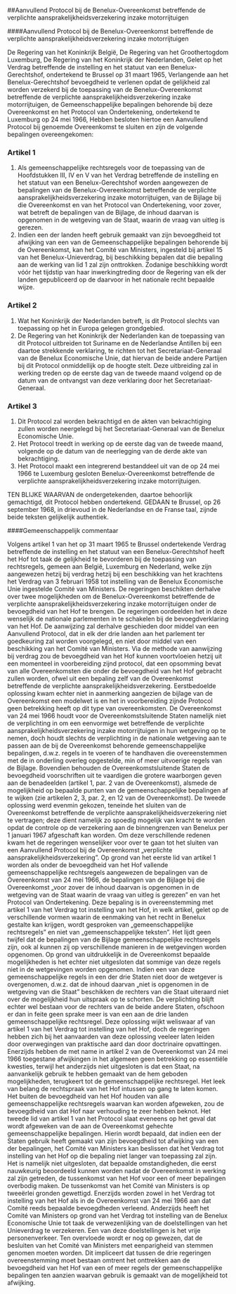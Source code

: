 <meta http-equiv='Content-Type' content='text/html; charset=utf-8' />

##Aanvullend Protocol bij de Benelux-Overeenkomst betreffende de verplichte aansprakelijkheidsverzekering inzake motorrijtuigen

####Aanvullend Protocol bij de Benelux-Overeenkomst betreffende de verplichte aansprakelijkheidsverzekering inzake motorrijtuigen

De Regering van het Koninkrijk België, De Regering van het Groothertogdom Luxemburg, De Regering van het Koninkrijk der Nederlanden, Gelet op het Verdrag betreffende de instelling en het statuut van een Benelux-Gerechtshof, ondertekend te Brussel op 31 maart 1965, Verlangende aan het Benelux-Gerechtshof bevoegdheid te verlenen opdat de gelijkheid zal worden verzekerd bij de toepassing van de Benelux-Overeenkomst betreffende de verplichte aansprakelijkheidsverzekering inzake motorrijtuigen, de Gemeenschappelijke bepalingen behorende bij deze Overeenkomst en het Protocol van Ondertekening, ondertekend te Luxemburg op 24 mei 1966,   Hebben besloten hiertoe een Aanvullend Protocol bij genoemde Overeenkomst te sluiten en zijn de volgende bepalingen overeengekomen:    

### Artikel  1  

1.  Als gemeenschappelijke rechtsregels voor de toepassing van de Hoofdstukken III, IV en V van het Verdrag betreffende de instelling en het statuut van een Benelux-Gerechtshof worden aangewezen de bepalingen van de Benelux-Overeenkomst betreffende de verplichte aansprakelijkheidsverzekering inzake motorrijtuigen, van de Bijlage bij die Overeenkomst en van het Protocol van Ondertekening, voor zover, wat betreft de bepalingen van de Bijlage, de inhoud daarvan is opgenomen in de wetgeving van de Staat, waarin de vraag van uitleg is gerezen.   
2.  Indien een der landen heeft gebruik gemaakt van zijn bevoegdheid tot afwijking van een van de Gemeenschappelijke bepalingen behorende bij de Overeenkomst, kan het Comité van Ministers, ingesteld bij artikel 15 van het Benelux-Unieverdrag, bij beschikking bepalen dat die bepaling aan de werking van lid 1 zal zijn onttrokken. Zodanige beschikking wordt vóór het tijdstip van haar inwerkingtreding door de Regering van elk der landen gepubliceerd op de daarvoor in het nationale recht bepaalde wijze.   

### Artikel  2  

1.  Wat het Koninkrijk der Nederlanden betreft, is dit Protocol slechts van toepassing op het in Europa gelegen grondgebied.   
2.  De Regering van het Koninkrijk der Nederlanden kan de toepassing van dit Protocol uitbreiden tot Suriname en de Nederlandse Antillen bij een daartoe strekkende verklaring, te richten tot het Secretariaat-Generaal van de Benelux Economische Unie, dat hiervan de beide andere Partijen bij dit Protocol onmiddellijk op de hoogte stelt. Deze uitbreiding zal in werking treden op de eerste dag van de tweede maand volgend op de datum van de ontvangst van deze verklaring door het Secretariaat-Generaal.   

### Artikel  3  

1.  Dit Protocol zal worden bekrachtigd en de akten van bekrachtiging zullen worden neergelegd bij het Secretariaat-Generaal van de Benelux Economische Unie.   
2.  Het Protocol treedt in werking op de eerste dag van de tweede maand, volgende op de datum van de neerlegging van de derde akte van bekrachtiging.   
3.  Het Protocol maakt een integrerend bestanddeel uit van de op 24 mei 1966 te Luxemburg gesloten Benelux-Overeenkomst betreffende de verplichte aansprakelijkheidsverzekering inzake motorrijtuigen.   

TEN BLIJKE WAARVAN de ondergetekenden, daartoe behoorlijk gemachtigd, dit Protocol hebben ondertekend. GEDAAN te Brussel, op 26 september 1968, in drievoud in de Nederlandse en de Franse taal, zijnde beide teksten gelijkelijk authentiek.  

####Gemeenschappelijk commentaar

Volgens artikel 1 van het op 31 maart 1965 te Brussel ondertekende Verdrag betreffende de instelling en het statuut van een Benelux-Gerechtshof heeft het Hof tot taak de gelijkheid te bevorderen bij de toepassing van rechtsregels, gemeen aan België, Luxemburg en Nederland, welke zijn aangewezen hetzij bij verdrag hetzij bij een beschikking van het krachtens het Verdrag van 3 februari 1958 tot instelling van de Benelux Economische Unie ingestelde Comité van Ministers. De regeringen beschikten derhalve over twee mogelijkheden om de Benelux-Overeenkomst betreffende de verplichte aansprakelijkheidsverzekering inzake motorrijtuigen onder de bevoegdheid van het Hof te brengen. De regeringen oordeelden het in deze wenselijk de nationale parlementen in te schakelen bij de bevoegdverklaring van het Hof. De aanwijzing zal derhalve geschieden door middel van een Aanvullend Protocol, dat in elk der drie landen aan het parlement ter goedkeuring zal worden voorgelegd, en niet door middel van een beschikking van het Comité van Ministers. Via de methode van aanwijzing bij verdrag zou de bevoegdheid van het Hof kunnen voortvloeien hetzij uit een momenteel in voorbereiding zijnd protocol, dat een opsomming bevat van alle Overeenkomsten die onder de bevoegdheid van het Hof gebracht zullen worden, ofwel uit een bepaling zelf van de Overeenkomst betreffende de verplichte aansprakelijkheidsverzekering. Eerstbedoelde oplossing kwam echter niet in aanmerking aangezien de bijlage van de Overeenkomst een modelwet is en het in voorbereiding zijnde Protocol geen betrekking heeft op dit type van overeenkomsten. De Overeenkomst van 24 mei 1966 houdt voor de Overeenkomstsluitende Staten namelijk niet de verplichting in om een eenvormige wet betreffende de verplichte aansprakelijkheidsverzekering inzake motorrijtuigen in hun wetgeving op te nemen, doch houdt slechts de verplichting in de nationale wetgeving aan te passen aan de bij de Overeenkomst behorende gemeenschappelijke bepalingen, d.w.z. regels in te voeren of te handhaven die overeenstemmen met de in onderling overleg opgestelde, min of meer uitvoerige regels van de Bijlage. Bovendien behouden de Overeenkomstsluitende Staten de bevoegdheid voorschriften uit te vaardigen die grotere waarborgen geven aan de benadeelden (artikel 1, par. 2 van de Overeenkomst), alsmede de mogelijkheid op bepaalde punten van de gemeenschappelijke bepalingen af te wijken (zie artikelen 2, 3, par. 2, en 12 van de Overeenkomst). De tweede oplossing werd evenmin gekozen, teneinde het sluiten van de Overeenkomst betreffende de verplichte aansprakelijkheidsverzekering niet te vertragen; deze dient namelijk zo spoedig mogelijk van kracht te worden opdat de controle op de verzekering aan de binnengrenzen van Benelux per 1 januari 1967 afgeschaft kan worden. Om deze verschillende redenen kwam het de regeringen wenselijker voor over te gaan tot het sluiten van een Aanvullend Protocol bij de Overeenkomst „verplichte aansprakelijkheidsverzekering”. Op grond van het eerste lid van artikel 1 worden als onder de bevoegdheid van het Hof vallende gemeenschappelijke rechtsregels aangewezen de bepalingen van de Overeenkomst van 24 mei 1966, de bepalingen van de Bijlage bij die Overeenkomst „voor zover de inhoud daarvan is opgenomen in de wetgeving van de Staat waarin de vraag van uitleg is gerezen” en van het Protocol van Ondertekening. Deze bepaling is in overeenstemming met artikel 1 van het Verdrag tot instelling van het Hof, in welk artikel, gelet op de verschillende vormen waarin de eenmaking van het recht in Benelux gestalte kan krijgen, wordt gesproken van „gemeenschappelijke rechtsregels” en niet van „gemeenschappelijke teksten”. Het lijdt geen twijfel dat de bepalingen van de Bijlage gemeenschappelijke rechtsregels zijn, ook al kunnen zij op verschillende manieren in de wetgevingen worden opgenomen. Op grond van uitdrukkelijk in de Overeenkomst bepaalde mogelijkheden is het echter niet uitgesloten dat sommige van deze regels niet in de wetgevingen worden opgenomen. Indien een van deze gemeenschappelijke regels in een der drie Staten niet door de wetgever is overgenomen, d.w.z. dat de inhoud daarvan „niet is opgenomen in de wetgeving van die Staat” beschikken de rechters van die Staat uiteraard niet over de mogelijkheid hun uitspraak op te schorten. De verplichting blijft echter wel bestaan voor de rechters van de beide andere Staten, ofschoon er dan in feite geen sprake meer is van een aan de drie landen gemeenschappelijke rechtsregel. Deze oplossing wijkt weliswaar af van artikel 1 van het Verdrag tot instelling van het Hof, doch de regeringen hebben zich bij het aanvaarden van deze oplossing veeleer laten leiden door overwegingen van praktische aard dan door doctrinaire opvattingen. Enerzijds hebben de met name in artikel 2 van de Overeenkomst van 24 mei 1966 toegestane afwijkingen in het algemeen geen betrekking op essentiële kwesties, terwijl het anderzijds niet uitgesloten is dat een Staat, na aanvankelijk gebruik te hebben gemaakt van de hem geboden mogelijkheden, terugkeert tot de gemeenschappelijke rechtsregel. Het leek van belang de rechtspraak van het Hof intussen op gang te laten komen. Het buiten de bevoegdheid van het Hof houden van alle gemeenschappelijke rechtsregels waarvan kan worden afgeweken, zou de bevoegdheid van dat Hof naar verhouding te zeer hebben beknot. Het tweede lid van artikel 1 van het Protocol slaat eveneens op het geval dat wordt afgeweken van de aan de Overeenkomst gehechte gemeenschappelijke bepalingen. Hierin wordt bepaald, dat indien een der Staten gebruik heeft gemaakt van zijn bevoegdheid tot afwijking van een der bepalingen, het Comité van Ministers kan beslissen dat het Verdrag tot instelling van het Hof op die bepaling niet langer van toepassing zal zijn. Het is namelijk niet uitgesloten, dat bepaalde omstandigheden, die eerst nauwkeurig beoordeeld kunnen worden nadat de Overeenkomst in werking zal zijn getreden, de tussenkomst van het Hof voor een of meer bepalingen overbodig maken. De tussenkomst van het Comité van Ministers is op tweeërlei gronden gewettigd. Enerzijds worden zowel in het Verdrag tot instelling van het Hof als in de Overeenkomst van 24 mei 1966 aan dat Comité reeds bepaalde bevoegdheden verleend. Anderzijds heeft het Comité van Ministers op grond van het Verdrag tot instelling van de Benelux Economische Unie tot taak de verwezenlijking van de doelstellingen van het Unieverdrag te verzekeren. Een van deze doelstellingen is het vrije personenverkeer. Ten overvloede wordt er nog op gewezen, dat de besluiten van het Comité van Ministers met eenparigheid van stemmen genomen moeten worden. Dit impliceert dat tussen de drie regeringen overeenstemming moet bestaan omtrent het onttrekken aan de bevoegdheid van het Hof van een of meer regels der gemeenschappelijke bepalingen ten aanzien waarvan gebruik is gemaakt van de mogelijkheid tot afwijking.   
